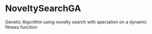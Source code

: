 # NoveltySearchGA
Genetic Algorithm using novelty search with speciation on a dynamic fitness function
